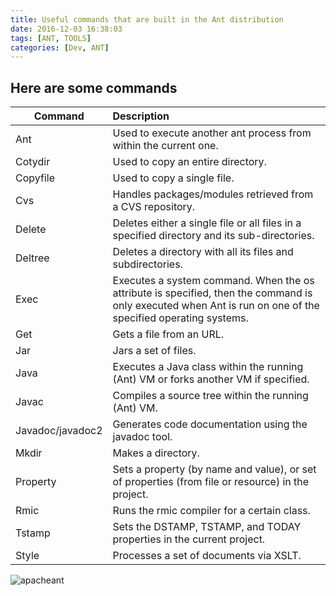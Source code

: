 ```yaml
---
title: Useful commands that are built in the Ant distribution
date: 2016-12-03 16:38:03
tags: [ANT, TOOLS]
categories: [Dev, ANT]
---
```


## Here are some commands
|Command|Description|
|----------|:-----------------------------------------------------------------|
|Ant|Used to execute another ant process from within the current one.|
|Cotydir|Used to copy an entire directory.|
|Copyfile|Used to copy a single file.|
|Cvs|Handles packages/modules retrieved from a CVS repository.|
|Delete|Deletes either a single file or all files in a specified directory and its sub-directories.|
|Deltree|Deletes a directory with all its files and subdirectories.|
|Exec|Executes a system command. When the os attribute is specified, then the command is only executed when Ant is run on one of the specified operating systems.|
|Get|Gets a file from an URL.|
|Jar|Jars a set of files.|
|Java|Executes a Java class within the running (Ant) VM or forks another VM if specified.|
|Javac|Compiles a source tree within the running (Ant) VM.|
|Javadoc/javadoc2|Generates code documentation using the javadoc tool.|
|Mkdir|Makes a directory.|
|Property|Sets a property (by name and value), or set of properties (from file or resource) in the project.|
|Rmic|Runs the rmic compiler for a certain class.|
|Tstamp|Sets the DSTAMP, TSTAMP, and TODAY properties in the current project.|
|Style|Processes a set of documents via XSLT.|

![apacheant](https://philsblog.b-cdn.net/images/apacheant.png "apacheant")